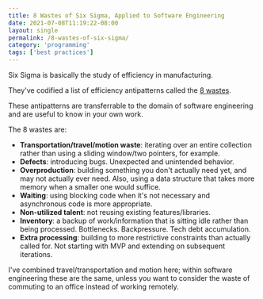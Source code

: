 ```yaml
---
title: 8 Wastes of Six Sigma, Applied to Software Engineering
date: 2021-07-08T11:19:22-08:00
layout: single
permalink: /8-wastes-of-six-sigma/
category: 'programming'
tags: ['best practices']
---
```


Six Sigma is basically the study of efficiency in manufacturing.

They've codified a list of efficiency antipatterns called the [8 wastes](https://goleansixsigma.com/8-wastes/).

These antipatterns are transferrable to the domain of software engineering and are useful to know in your own work.

The 8 wastes are:

* **Transportation/travel/motion waste**: iterating over an entire collection rather than using a sliding window/two pointers, for example.
* **Defects**: introducing bugs. Unexpected and unintended behavior.
* **Overproduction**: building something you don't actually need yet, and may not actually ever need. Also, using a data structure that takes more memory when a smaller one would suffice.
* **Waiting**: using blocking code when it's not necessary and asynchronous code is more appropriate.
* **Non-utilized talent**: not reusing existing features/libraries.
* **Inventory**: a backup of work/information that is sitting idle rather than being processed. Bottlenecks. Backpressure. Tech debt accumulation.
* **Extra processing**: building to more restrictive constraints than actually called for. Not starting with MVP and extending on subsequent iterations.

I've combined travel/transportation and motion here; within software engineering these are the same, unless you want to consider the waste of commuting to an office instead of working remotely.